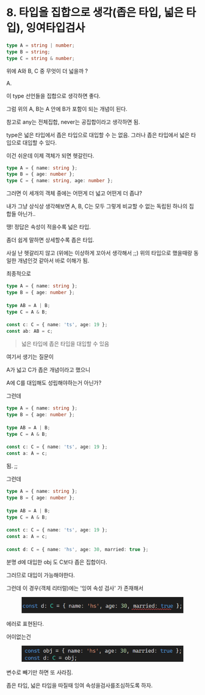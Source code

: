 # 8. 타입을 집합으로 생각(좁은 타입, 넓은 타입), 잉여타입검사

```typescript
type A = string | number;
type B = string;
type C = string & number;
```

위에 A와 B, C 중 무엇이 더 넓을까 ?

A.



이 type 선언들을 집합으로 생각하면 좋다.

그럼 위의 A, B는 A 안에 B가 포함이 되는 개념이 된다.

참고로 any는 전체집합, never는 공집합이라고 생각하면 됨.



type은 넓은 타입에서 좁은 타입으로 대입할 수 는 없음. 그러나 좁은 타입에서 넓은 타입으로 대입할 수 있다.



이건 쉬운데 이제 객체가 되면 헷갈린다.

```typescript
type A = { name: string };
type B = { age: number };
type C = { name: string, age: number };
```

그러면 이 세개의 객체 중에는 어떤게 더 넓고 어떤게 더 좁냐?



내가 그냥 상식상 생각해보면 A, B, C는 모두 그렇게 비교할 수 없는 독립된 하나의 집합들 아닌가..



땡! 정답은 속성이 적을수록 넓은 타입.

좀더 쉽게 말하면 상세할수록 좁은 타입.

사실 난 헷갈리지 않고 (위에는 이상하게 꼬아서 생각해서 ;;) 위의 타입으로 했을때랑 동일한 개념인것 같아서 바로 이해가 됨.



최종적으로&#x20;

```typescript
type A = { name: string };
type B = { age: number };

type AB = A | B;
type C = A & B;

const c: C = { name: 'ts', age: 19 };
const ab: AB = c;
```

> 넓은 타입에 좁은 타입을 대입할 수 있음

여기서 생기는 질문이&#x20;

A가 넓고 C가 좁은 개념이라고 했으니&#x20;

A에 C를 대입해도 성립해야하는거 아닌가?

그런데

```typescript
type A = { name: string };
type B = { age: number };

type AB = A | B;
type C = A & B;

const c: C = { name: 'ts', age: 19 };
const a: A = c;
```

됨. ;;



그런데

```typescript
type A = { name: string };
type B = { age: number };

type AB = A | B;
type C = A & B;

const c: C = { name: 'ts', age: 19 };
const a: A = c;

const d: C = { name: 'hs', age: 30, married: true };
```

분명 d에 대입한 obj 도 C보다 좁은 집합이다.&#x20;

그러므로 대입이 가능해야한다.



그런데 이 경우(객체  리터럴)에는 '잉여 속성 검사' 가 존재해서

<figure><img src="../../.gitbook/assets/image (3) (1).png" alt=""><figcaption></figcaption></figure>

에러로 표현된다.

어이없는건&#x20;

<figure><img src="../../.gitbook/assets/image (13) (1).png" alt=""><figcaption></figcaption></figure>

변수로 빼기만 하면 또 사라짐.

좁은 타입, 넓은 타입을 따질때 잉여  속성을검사를조심하도록 하자.

